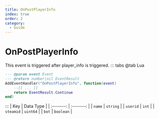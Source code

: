 ```yaml
---
title: OnPostPlayerInfo
index: true
order: 2
category:
  - Guide
---
```


# OnPostPlayerInfo
This event is triggered after player_info is triggered.
::: tabs
@tab Lua
```lua
--- @param event Event
--- @return number|nil EventResult
AddEventHandler("OnPostPlayerInfo", function(event)
    --[[ ... ]]
    return EventResult.Continue
end)
```

:::
|    Key    | Data Type |
| :-------: | :-------: |
|   `name`  |  `string` |
|  `userid` |   `int`   |
| `steamid` |  `uint64` |
|   `bot`   | `boolean` |